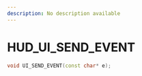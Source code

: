 ```yaml
---
description: No description available 
---
```


# HUD\_UI_SEND_EVENT

```cpp
void UI_SEND_EVENT(const char* e);
```